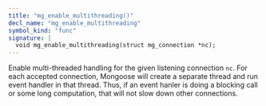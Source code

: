```yaml
---
title: "mg_enable_multithreading()"
decl_name: "mg_enable_multithreading"
symbol_kind: "func"
signature: |
  void mg_enable_multithreading(struct mg_connection *nc);
---
```


Enable multi-threaded handling for the given listening connection `nc`.
For each accepted connection, Mongoose will create a separate thread
and run event handler in that thread. Thus, if an event hanler is doing
a blocking call or some long computation, that will not slow down
other connections. 

